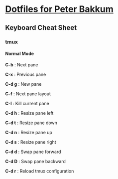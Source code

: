 # [Dotfiles for Peter Bakkum](https://github.com/bakks/bakks)

## Keyboard Cheat Sheet

### tmux

#### Normal Mode

**C-b**
: Next pane

**C-x**
: Previous pane

**C-d g**
: New pane

**C-f**
: Next pane layout

**C-l**
: Kill current pane

**C-d h**
: Resize pane left

**C-d t**
: Resize pane down

**C-d n**
: Resize pane up

**C-d s**
: Resize pane right

**C-d d**
: Swap pane forward

**C-d D**
: Swap pane backward

**C-d r**
: Reload tmux configuration
